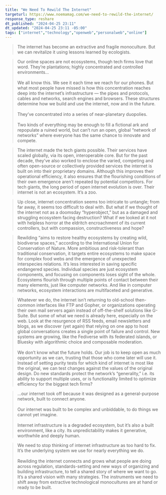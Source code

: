 ```yaml
---
title: "We Need To Rewild The Internet"
targeturl: https://www.noemamag.com/we-need-to-rewild-the-internet/
response_type: reshare
dt_published: "2024-04-25 23:11"
dt_updated: "2024-04-25 23:11 -05:00"
tags: ["internet","technology","openweb","personalweb","online"]
---
```


> The internet has become an extractive and fragile monoculture. But we can revitalize it using lessons learned by ecologists.

> Our online spaces are not ecosystems, though tech firms love that word. They’re plantations; highly concentrated and controlled environments...  
> <br>
> We all know this. We see it each time we reach for our phones. But what most people have missed is how this concentration reaches deep into the internet’s infrastructure — the pipes and protocols, cables and networks, search engines and browsers. These structures determine how we build and use the internet, now and in the future.  
> <br>
> They’ve concentrated into a series of near-planetary duopolies.  
> <br>
> Two kinds of everything may be enough to fill a fictional ark and repopulate a ruined world, but can’t run an open, global “network of networks” where everyone has the same chance to innovate and compete.  

> The internet made the tech giants possible. Their services have scaled globally, via its open, interoperable core. But for the past decade, they’ve also worked to enclose the varied, competing and often open-source or collectively provided services the internet is built on into their proprietary domains. Although this improves their operational efficiency, it also ensures that the flourishing conditions of their own emergence aren’t repeated by potential competitors. For tech giants, the long period of open internet evolution is over. Their internet is not an ecosystem. It’s a zoo.

> Up close, internet concentration seems too intricate to untangle; from far away, it seems too difficult to deal with. But what if we thought of the internet not as a doomsday “hyperobject,” but as a damaged and struggling ecosystem facing destruction? What if we looked at it not with helpless horror at the eldritch encroachment of its current controllers, but with compassion, constructiveness and hope? 

> Rewilding “aims to restore healthy ecosystems by creating wild, biodiverse spaces,” according to the International Union for Conservation of Nature. More ambitious and risk-tolerant than traditional conservation, it targets entire ecosystems to make space for complex food webs and the emergence of unexpected interspecies relations. It’s less interested in saving specific endangered species. Individual species are just ecosystem components, and focusing on components loses sight of the whole. Ecosystems flourish through multiple points of contact between their many elements, just like computer networks. And like in computer networks, ecosystem interactions are multifaceted and generative. 

> Whatever we do, the internet isn’t returning to old-school then-common interfaces like FTP and Gopher, or organizations operating their own mail servers again instead of off-the-shelf solutions like G-Suite. But some of what we need is already here, especially on the web. Look at the resurgence of RSS feeds, email newsletters and blogs, as we discover (yet again) that relying on one app to host global conversations creates a single point of failure and control. New systems are growing, like the Fediverse with its federated islands, or Bluesky with algorithmic choice and composable moderation.  
> <br>
> We don’t know what the future holds. Our job is to keep open as much opportunity as we can, trusting that those who come later will use it. Instead of setting purity tests for which kind of internet is most like the original, we can test changes against the values of the original design. Do new standards protect the network’s “generality,” i.e. its ability to support multiple uses, or is functionality limited to optimize efficiency for the biggest tech firms?

> ...our internet took off because it was designed as a general-purpose network, built to connect anyone.  
> <br>
> Our internet was built to be complex and unbiddable, to do things we cannot yet imagine.  
> <br>
> Internet infrastructure is a degraded ecosystem, but it’s also a built environment, like a city. Its unpredictability makes it generative, worthwhile and deeply human.

> We need to stop thinking of internet infrastructure as too hard to fix. It’s the underlying system we use for nearly everything we do.  
> <br>
> Rewilding the internet connects and grows what people are doing across regulation, standards-setting and new ways of organizing and building infrastructure, to tell a shared story of where we want to go. It’s a shared vision with many strategies. The instruments we need to shift away from extractive technological monocultures are at hand or ready to be built.
